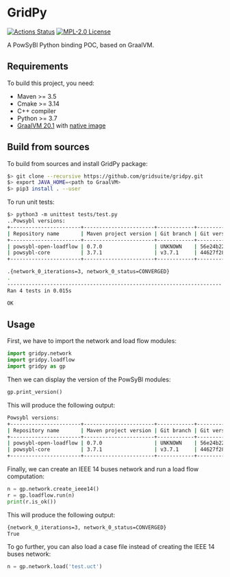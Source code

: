 # GridPy

[![Actions Status](https://github.com/gridsuite/gridpy/workflows/CI/badge.svg)](https://github.com/gridsuite/gridpy/actions)
[![MPL-2.0 License](https://img.shields.io/badge/license-MPL_2.0-blue.svg)](https://www.mozilla.org/en-US/MPL/2.0/)

A PowSyBl Python binding POC, based on GraalVM.


## Requirements

To build this project, you need:
- Maven >= 3.5
- Cmake >= 3.14
- C++ compiler
- Python >= 3.7
- [GraalVM 20.1](https://github.com/graalvm/graalvm-ce-builds/releases/tag/vm-20.1.0) with [native image](https://www.graalvm.org/reference-manual/native-image/#install-native-image)

## Build from sources

To build from sources and install GridPy package:
```bash
$> git clone --recursive https://github.com/gridsuite/gridpy.git
$> export JAVA_HOME=<path to GraalVM>
$> pip3 install . --user
```

To run unit tests:
```bash
$> python3 -m unittest tests/test.py
..Powsybl versions:
+-----------------------+-----------------------+------------+------------------------------------------+-------------------------------+
| Repository name       | Maven project version | Git branch | Git version                              | Build timestamp               |
+-----------------------+-----------------------+------------+------------------------------------------+-------------------------------+
| powsybl-open-loadflow | 0.7.0                 | UNKNOWN    | 56e24b2262aaae28a065e3947caeb5759d753f97 | 2020-10-19T16:39:20.924+02:00 |
| powsybl-core          | 3.7.1                 | v3.7.1     | 44627f289a1ae0e7535f12ae9c3378f9a17182a1 | 2020-10-16T23:04:45.020+02:00 |
+-----------------------+-----------------------+------------+------------------------------------------+-------------------------------+

.{network_0_iterations=3, network_0_status=CONVERGED}
.
----------------------------------------------------------------------
Ran 4 tests in 0.015s

OK
```

## Usage

First, we have to import the network and load flow modules:
```python
import gridpy.network
import gridpy.loadflow
import gridpy as gp
```

Then we can display the version of the PowSyBl modules:
```python
gp.print_version()
```

This will produce the following output:
```bash
Powsybl versions:
+-----------------------+-----------------------+------------+------------------------------------------+-------------------------------+
| Repository name       | Maven project version | Git branch | Git version                              | Build timestamp               |
+-----------------------+-----------------------+------------+------------------------------------------+-------------------------------+
| powsybl-open-loadflow | 0.7.0                 | UNKNOWN    | 56e24b2262aaae28a065e3947caeb5759d753f97 | 2020-10-19T16:39:20.924+02:00 |
| powsybl-core          | 3.7.1                 | v3.7.1     | 44627f289a1ae0e7535f12ae9c3378f9a17182a1 | 2020-10-16T23:04:45.020+02:00 |
+-----------------------+-----------------------+------------+------------------------------------------+-------------------------------+
```

Finally, we can create an IEEE 14 buses network and run a load flow computation:
```python
n = gp.network.create_ieee14()
r = gp.loadflow.run(n)
print(r.is_ok())
```

This will produce the following output:
```bash
{network_0_iterations=3, network_0_status=CONVERGED}
True
```

To go further, you can also load a case file instead of creating the IEEE 14 buses network:
```python
n = gp.network.load('test.uct')
```

